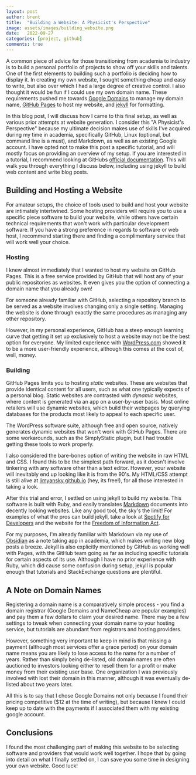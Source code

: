 ```yaml
---
layout: post
author: brent
title:  "Building a Website: A Physicist's Perspective"
image: assets/images/building_website.png
date:   2022-09-27
categories: [project, github]
comments: true
---
```


A common piece of advice for those transitioning from academia to industry is to build a personal portfolio of projects to show off your skills and talents.
One of the first elements to building such a portfolio is deciding how to display it.
In creating my own website, I sought something cheap and easy to write, but also over which I had a large degree of creative control.
I also thought it would be fun if I could use my own domain name.
These requirements pushed me towards [Google Domains](https://domains.google.com) to manage my domain name, [GitHub Pages](https://pages.github.com) to host my website, and [jekyll](https://www.jekyllrb.com) for formatting.

In this blog post, I will discuss how I came to this final setup, as well as various prior attempts at website generation.
I consider this "A Physicist's Perspective" because my ultimate decision makes use of skills I've acquired during my time in academia, specifically GitHub, Linux (optional, but command line is a must), and Markdown, as well as an existing Google account.
I have opted not to make this post a specific tutorial, and will mostly focus on providing an overview of my setup.
If you are interested in a tutorial, I recommend looking at GitHubs [official documentation](https://docs.github.com/en/pages).
This will walk you through everything I discuss below, including using jekyll to build web content and write blog posts. 

## Building and Hosting a Website
For amateur setups, the choice of tools used to build and host your website are intimately intertwined.
Some hosting providers will require you to use a specific piece software to build your website, while others have certain technical requirements that won't work with particular development software.
If you have a strong preference in regards to software or web host, I recommend starting there and finding a complimentary service that will work well your choice.

### Hosting
I knew almost immediately that I wanted to host my website on GitHub Pages.
This is a free service provided by GitHub that will host any of your public repositories as websites.
It even gives you the option of connecting a domain name that you already own!

For someone already familiar with GitHub, selecting a repository branch to be served as a website involves changing only a single setting.
Managing the website is done through exactly the same procedures as managing any other repository.

However, in my personal experience, GitHub has a steep enough learning curve that getting it set up exclusively to host a website may not be the best option for everyone.
My limited experience with [WordPress.com](https://wordpress.com) showed it to be a more user-friendly experience, although this comes at the cost of, well, money.

### Building
GitHub Pages limits you to hosting _static_ websites.
These are websites that provide identical content for all users, such as what one typically expects of a personal blog.
Static websites are contrasted with _dynamic_ websites, where content is generated via an app on a user-by-user basis.
Most online retailers will use dynamic websites, which build their webpages by querying databases for the products most likely to appeal to each specific user.

The WordPress software suite, although free and open source, natively generates dynamic websites that won't work with GitHub Pages.
There are some workarounds, such as the SimplyStatic plugin, but I had trouble getting these tools to work properly.

I also considered the bare-bones option of writing the website in raw HTML and CSS.
I found this to be the simplest path forward, as it doesn't involve tinkering with any software other than a text editor.
However, your website will inevitably end up looking like it is from the 90's.
My HTML/CSS attempt is still alive at [limyansky.github.io](https://limyansky.github.io/) (hey, its free!), for all those interested in taking a look.

After this trial and error, I settled on using jekyll to build my website.
This software is built with Ruby, and easily translates [Markdown](https://www.markdownguide.org/) documents into decently looking websites.
Like any good tool, the sky's the limit!
For examples of what the pros can build jekyll, take a look at [Spotify for Developers](https://developer.spotify.com/) and the website for the [Freedom of Information Act](https://www.foia.gov/).

For my purposes, I'm already familiar with Markdown via my use of [Obsidian](https://obsidian.md/) as a note taking app in academia, which makes writing new blog posts a breeze.
Jekyll is also explicitly mentioned by GitHub as working well with Pages, with the GitHub team going as far as including specific tutorials for certain aspects of its use.
Although I have no prior experience with Ruby, which did cause some confusion during setup, jekyll is popular enough that tutorials and StackExchange questions are plentiful.

## A Note on Domain Names
Registering a domain name is a comparatively simple process - you find a domain registrar (Google Domains and NameCheap are popular examples) and pay them a few dollars to claim your desired name.
There may be a few settings to tweak when connecting your domain name to your hosting service, but tutorials are abundant from registrars and hosting providers.

However, something very important to keep in mind is that missing a payment (although most services offer a grace period) on your domain name means you are likely to lose access to the name for a number of years.
Rather than simply being de-listed, old domain names are often auctioned to investors looking either to resell them for a profit or make money from their existing user base. 
One organization I was previously involved with lost their domain in this manner, although it was eventually de-listed about two years later.

All this is to say that I chose Google Domains not only because I found their pricing competitive ($12 at the time of writing), but because I knew I could keep up to date with the payments if I associated them with my existing google account. 

## Conclusions
I found the most challenging part of making this website to be selecting software and providers that would work well together.
I hope that by going into detail on what I finally settled on, I can save you some time in designing your own website.
Good luck! 
